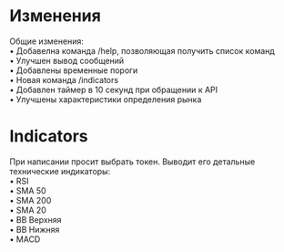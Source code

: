 # Изменения
Общие изменения: \
• Добавелна команда /help, позволяющая получить список команд \
• Улучшен вывод сообщений \
• Добавлены временные пороги \
• Новая команда /indicators \
• Добавлен таймер в 10 секунд при обращении к API \
• Улучшены характеристики определения рынка
# Indicators
При написании просит выбрать токен. Выводит его детальные технические индикаторы: \
• RSI \
• SMA 50 \
• SMA 200 \
• SMA 20 \
• BB Верхняя \
• BB Нижняя \
• MACD
